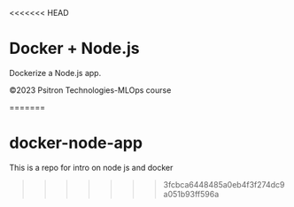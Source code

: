 <<<<<<< HEAD
# Docker + Node.js

Dockerize a Node.js app. 

©2023 Psitron Technologies-MLOps course

=======
# docker-node-app
This is a repo for intro on node js and docker
>>>>>>> 3fcbca6448485a0eb4f3f274dc9a051b93ff596a
